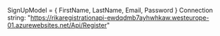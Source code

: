 SignUpModel =  { FirstName, LastName, Email, Password }
Connection string: "https://rikaregistrationapi-ewdqdmb7ayhwhkaw.westeurope-01.azurewebsites.net/Api/Register"
